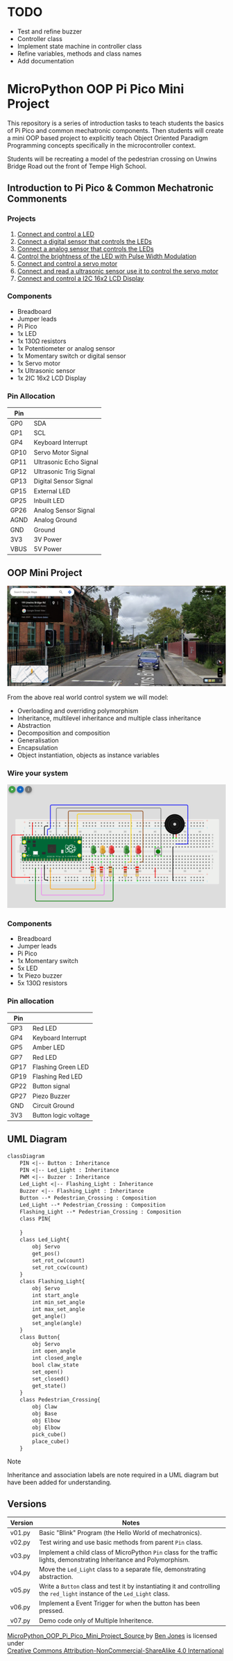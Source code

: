 # TODO

- Test and refine buzzer
- Controller class
- Implement state machine in controller class
- Refine variables, methods and class names
- Add documentation

# MicroPython OOP Pi Pico Mini Project

This repository is a series of introduction tasks to teach students the basics of Pi Pico and common mechatronic components. Then students will create a mini OOP based project to explicitly teach Object Oriented Paradigm Programming concepts specifically in the microcontroller context.

Students will be recreating a model of the pedestrian crossing on Unwins Bridge Road out the front of Tempe High School.

## Introduction to Pi Pico & Common Mechatronic Commonents

### Projects

1. [Connect and control a LED](introduction_projects/1.blink_led.md)
2. [Connect a digital sensor that controls the LEDs](introduction_projects/2.digital_sensor.md)
3. [Connect a analog sensor that controls the LEDs](introduction_projects/3.analog_sensor.md)
4. [Control the brightness of the LED with Pulse Width Modulation](introduction_projects/4.pulse_width_modulation.md)
5. [Connect and control a servo motor](introduction_projects/5.servo_control.md)
6. [Connect and read a ultrasonic sensor use it to control the servo motor](introduction_projects/6.ultrasonic_sensor.md)
7. [Connect and control a I2C 16x2 LCD Display](introduction_projects/7.I2C_module.md)

### Components

- Breadboard
- Jumper leads
- Pi Pico
- 1x LED
- 1x 130Ω resistors
- 1x Potentiometer or analog sensor
- 1x Momentary switch or digital sensor
- 1x Servo motor
- 1x Ultrasonic sensor
- 1x 2IC 16x2 LCD Display

### Pin Allocation

| Pin  |                        |
| ---- | ---------------------- |
| GP0  | SDA                    |
| GP1  | SCL                    |
| GP4  | Keyboard Interrupt     |
| GP10 | Servo Motor Signal     |
| GP11 | Ultrasonic Echo Signal |
| GP12 | Ultrasonic Trig Signal |
| GP13 | Digital Sensor Signal  |
| GP15 | External LED           |
| GP25 | Inbuilt LED            |
| GP26 | Analog Sensor Signal   |
| AGND | Analog Ground          |
| GND  | Ground                 |
| 3V3  | 3V Power               |
| VBUS | 5V Power               |

## OOP Mini Project

![A street view image of the system we will be modeling](/images/real_world_situation.png "The traffic lights, pedestrian warning lights, pedestrian button and control system.")

From the above real world control system we will model:

- Overloading and overriding polymorphism
- Inheritance, multilevel inheritance and multiple class inheritance
- Abstraction
- Decomposition and composition
- Generalisation
- Encapsulation
- Object instantiation, objects as instance variables

### Wire your system

![A prototype of the model](/images/prototype_model.png "Use the below components to wire this model.")

### Components

- Breadboard
- Jumper leads
- Pi Pico
- 1x Momentary switch
- 5x LED
- 1x Piezo buzzer
- 5x 130Ω resistors

### Pin allocation

| Pin  |                      |
| ---- | -------------------- |
| GP3  | Red LED              |
| GP4  | Keyboard Interrupt   |
| GP5  | Amber LED            |
| GP7  | Red LED              |
| GP17 | Flashing Green LED   |
| GP19 | Flashing Red LED     |
| GP22 | Button signal        |
| GP27 | Piezo Buzzer         |
| GND  | Circuit Ground       |
| 3V3  | Button logic voltage |

## UML Diagram

```mermaid
classDiagram
    PIN <|-- Button : Inheritance
    PIN <|-- Led_Light : Inheritance
    PWM <|-- Buzzer : Inheritance
    Led_Light <|-- Flashing_Light : Inheritance
    Buzzer <|-- Flashing_Light : Inheritance
    Button --* Pedestrian_Crossing : Composition
    Led_Light --* Pedestrian_Crossing : Composition
    Flashing_Light --* Pedestrian_Crossing : Composition
    class PIN{

    }
    class Led_Light{
        obj Servo
        get_pos()
        set_rot_cw(count)
        set_rot_ccw(count)
    }
    class Flashing_Light{
        obj Servo
        int start_angle
        int min_set_angle
        int max_set_angle
        get_angle()
        set_angle(angle)
    }
    class Button{
        obj Servo
        int open_angle
        int closed_angle
        bool claw_state
        set_open()
        set_closed()
        get_state()
    }
    class Pedestrian_Crossing{
        obj Claw
        obj Base
        obj Elbow
        obj Elbow
        pick_cube()
        place_cube()
    }
```

> [!Note]
> Inheritance and association labels are note required in a UML diagram but have been added for understanding.

## Versions

| Version | Notes                                                                                                                     |
| ------- | ------------------------------------------------------------------------------------------------------------------------- |
| v01.py  | Basic "Blink" Program (the Hello World of mechatronics).                                                                  |
| v02.py  | Test wiring and use basic methods from parent `Pin` class.                                                                |
| v03.py  | Implement a child class of MicroPython `Pin` class for the traffic lights, demonstrating Inheritance and Polymorphism.    |
| v04.py  | Move the `Led_Light` class to a separate file, demonstrating abstraction.                                                 |
| v05.py  | Write a `Button` class and test it by instantiating it and controlling the `red_light` instance of the `Led_Light` class. |
| v06.py  | Implement a Event Trigger for when the button has been pressed.                                                           |
| v07.py  | Demo code only of Multiple Inheritence.                                                                                   |

<p xmlns:cc="http://creativecommons.org/ns#" xmlns:dct="http://purl.org/dc/terms/"><a property="dct:title" rel="cc:attributionURL" href="https://github.com/TempeHS/MicroPython_OOP_Pi_Pico_Mini_Project_Source">MicroPython_OOP_Pi_Pico_Mini_Project_Source
</a> by <a rel="cc:attributionURL dct:creator" property="cc:attributionName" href="https://github.com/benpaddlejones">Ben Jones</a> is licensed under <a href="https://creativecommons.org/licenses/by-nc-sa/4.0/?ref=chooser-v1" target="_blank" rel="license noopener noreferrer" style="display:inline-block;">Creative Commons Attribution-NonCommercial-ShareAlike 4.0 International<img style="height:22px!important;margin-left:3px;vertical-align:text-bottom;" src="https://mirrors.creativecommons.org/presskit/icons/cc.svg?ref=chooser-v1" alt=""><img style="height:22px!important;margin-left:3px;vertical-align:text-bottom;" src="https://mirrors.creativecommons.org/presskit/icons/by.svg?ref=chooser-v1" alt=""><img style="height:22px!important;margin-left:3px;vertical-align:text-bottom;" src="https://mirrors.creativecommons.org/presskit/icons/nc.svg?ref=chooser-v1" alt=""><img style="height:22px!important;margin-left:3px;vertical-align:text-bottom;" src="https://mirrors.creativecommons.org/presskit/icons/sa.svg?ref=chooser-v1" alt=""></a></p>
